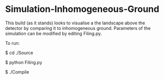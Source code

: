 # Simulation-Inhomogeneous-Ground

This build (as it stands) looks to visualise a the landscape above the detector by comparing it to inhomogeneous ground. Parameters of the simulation can be modified by editing Filing.py.

To run:

$ cd ./Source

$ python Filing.py

$ ./Compile


